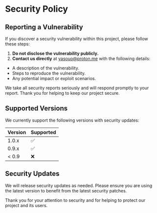 # Security Policy

## Reporting a Vulnerability

If you discover a security vulnerability within this project, please follow these steps:

1. **Do not disclose the vulnerability publicly.**
2. **Contact us directly** at [yasouo@proton.me](mailto:yasouo@proton.me) with the following details:

- A description of the vulnerability.
- Steps to reproduce the vulnerability.
- Any potential impact or exploit scenarios.

We take all security reports seriously and will respond promptly to your report. Thank you for helping to keep our project secure.

## Supported Versions

We currently support the following versions with security updates:

| Version | Supported          |
| ------- | ------------------ |
| 1.0.x   | :white_check_mark: |
| 0.9.x   | :white_check_mark: |
| < 0.9   | :x:                |

## Security Updates

We will release security updates as needed. Please ensure you are using the latest version to benefit from the latest security patches.

Thank you for your attention to security and for helping to protect our project and its users.
